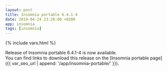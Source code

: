 ```yaml
---
layout: post
title: Insomnia portable 6.4.1-4
date: 2019-04-24 23:20:00 +0200
app: insomnia
tags: [insomnia]
---
```

{% include vars.html %}

Release of Insomnia portable 6.4.1-4 is now available.<br />
You can find links to download this release on the [Insomnia portable page]({{ var_seo_url | append: '/app/insomnia-portable/' }}).